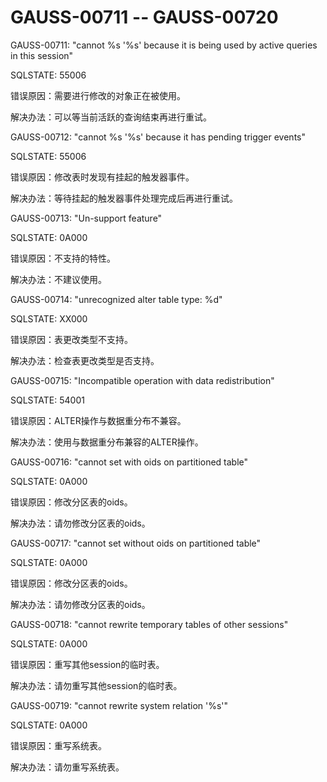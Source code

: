 # GAUSS-00711 -- GAUSS-00720<a name="ZH-CN_TOPIC_0302073189"></a>

GAUSS-00711: "cannot %s '%s' because it is being used by active queries in this session"

SQLSTATE: 55006

错误原因：需要进行修改的对象正在被使用。

解决办法：可以等当前活跃的查询结束再进行重试。

GAUSS-00712: "cannot %s '%s' because it has pending trigger events"

SQLSTATE: 55006

错误原因：修改表时发现有挂起的触发器事件。

解决办法：等待挂起的触发器事件处理完成后再进行重试。

GAUSS-00713: "Un-support feature"

SQLSTATE: 0A000

错误原因：不支持的特性。

解决办法：不建议使用。

GAUSS-00714: "unrecognized alter table type: %d"

SQLSTATE: XX000

错误原因：表更改类型不支持。

解决办法：检查表更改类型是否支持。

GAUSS-00715: "Incompatible operation with data redistribution"

SQLSTATE: 54001

错误原因：ALTER操作与数据重分布不兼容。

解决办法：使用与数据重分布兼容的ALTER操作。

GAUSS-00716: "cannot set with oids on partitioned table"

SQLSTATE: 0A000

错误原因：修改分区表的oids。

解决办法：请勿修改分区表的oids。

GAUSS-00717: "cannot set without oids on partitioned table"

SQLSTATE: 0A000

错误原因：修改分区表的oids。

解决办法：请勿修改分区表的oids。

GAUSS-00718: "cannot rewrite temporary tables of other sessions"

SQLSTATE: 0A000

错误原因：重写其他session的临时表。

解决办法：请勿重写其他session的临时表。

GAUSS-00719: "cannot rewrite system relation '%s'"

SQLSTATE: 0A000

错误原因：重写系统表。

解决办法：请勿重写系统表。
